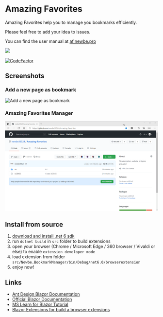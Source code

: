 # Amazing Favorites

Amazing Favorites help you to manage you bookmarks efficiently.

Please feel free to add your idea to issues.

You can find the user manual at [af.newbe.pro](https://af.newbe.pro/docs/)

<a href="https://creatorsdaily.com/ceec4f2d-994d-4f6f-aa83-4a2286317e84?utm_source=vote" target="_blank"><img src="https://creatorsdaily.com/api/ceec4f2d-994d-4f6f-aa83-4a2286317e84/vote.svg?theme=light" /></a>

[![CodeFactor](https://www.codefactor.io/repository/github/newbe36524/amazing-favorites/badge)](https://www.codefactor.io/repository/github/newbe36524/amazing-favorites)

## Screenshots

### Add a new page as bookmark

![Add a new page as bookmark](https://af.newbe.pro/images/20210805-002.gif)

### Amazing Favorites Manager

![open_manager](./assets/open_manager.gif)

## Install from source

1. [download and install .net 6 sdk](https://dotnet.microsoft.com/download/dotnet/6.0)
2. run `dotnet build` in `src` folder to build extensions
3. open your browser (Chrome / Microsoft Edge / 360 browser / Vivaldi or else) to enable `extension developer mode`
4. load extension from folder `src/Newbe.BookmarkManager/bin/Debug/net6.0/browserextension`
5. enjoy now!

## Links

- [Ant Design Blazor Documentation](https://ant-design-blazor.github.io)
- [Official Blazor Documentation](https://docs.microsoft.com/en-us/aspnet/core/blazor/?WT.mc_id=DT-MVP-5003987)
- [MS Learn for Blazor Tutorial](https://docs.microsoft.com/en-us/learn/modules/build-blazor-webassembly-visual-studio-code/?WT.mc_id=DT-MVP-5003987)
- [Blazor Extensions for build a browser extensions](https://github.com/mingyaulee/Blazor.BrowserExtension)
